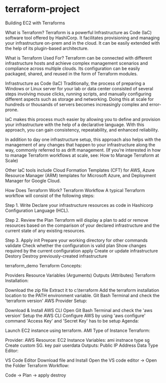 # terraform-project

Building EC2 with Terraforms

What is Terraform? Terraform is a powerful Infrastructure as Code (IaC) software tool offered by HashiCorp. It facilitates provisioning and managing your infrastructure on-prem and in the cloud. It can be easily extended with the help of its plugin-based architecture.

What is Terraform Used For? Terraform can be connected with different infrastructure hosts and achieve complex management scenarios and compliance across multiple clouds. Its configuration can be easily packaged, shared, and reused in the form of Terraform modules.

Infrastructure as Code (IaC) Traditionally, the process of preparing a Windows or Linux server for your lab or data center consisted of several steps involving mouse clicks, running scripts, and manually configuring different aspects such as storage and networking. Doing this at scale for hundreds or thousands of servers becomes increasingly complex and error-prone.

IaC makes this process much easier by allowing you to define and provision your infrastructure with the help of a declarative language. With this approach, you can gain consistency, repeatability, and enhanced reliability.

In addition to day one infrastructure setup, this approach also helps with the management of any changes that happen to your infrastructure along the way, commonly referred to as drift management. (If you’re interested in how to manage Terraform workflows at scale, see: How to Manage Terraform at Scale)

Other IaC tools include Cloud Formation Templates (CFT) for AWS, Azure Resource Manager (ARM) templates for Microsoft Azure, and Deployment Manager for Google Cloud.

How Does Terraform Work? Terraform Workflow A typical Terraform workflow will consist of the following steps:

Step 1. Write Declare your infrastructure resources as code in Hashicorp Configuration Language (HCL).

Step 2. Review the Plan Terraform will display a plan to add or remove resources based on the comparison of your declared infrastructure and the current state of any existing resources.

Step 3. Apply init Prepare your working directory for other commands validate Check whether the configuration is valid plan Show changes required by the current configuration apply Create or update infrastructure Destory Destroy previously-created infrastructure

terraform_demo
Terraform Concepts:

Providers
Resource
Variables (Arguments)
Outputs (Attributes)
Terraform Installation:

Download the zip file
Extract it to c:\terraform
Add the terraform installation location to the PATH environment variable.
Git Bash Terminal and check the 'terraform version'
AWS Provider Setup:

Download & Install AWS CLI
Open Git Bash Terminal and check the 'aws version'
Setup the AWS CLI
Configure AWS by using 'aws configure' command
'Access Key' and 'Secret Key' has to be setup
Agenda:

Launch EC2 instance using terraform.
AMI
Type of Instance
Terraform:

Provider: AWS
Resource: EC2 Instance
Variables:
ami
instnace type
sg
Create custom SG.
key pair
userdata
Outputs:
Public IP Address
Data Type
Editor:

VS Code Editor
Download file and Install
Open the VS code editor -> Open the Folder
Terraform Workflow:

Code -> Plan -> apply
destroy
